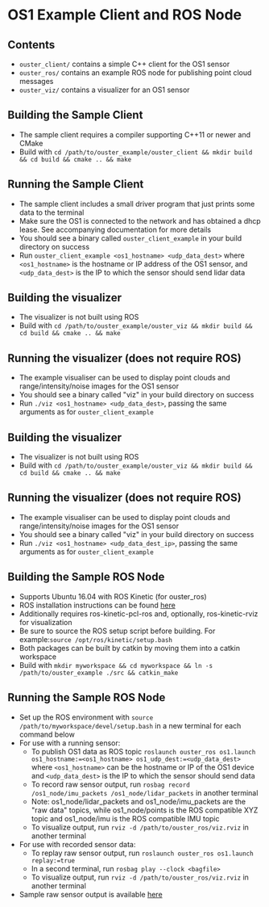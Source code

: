 # OS1 Example Client and ROS Node

## Contents
* `ouster_client/` contains a simple C++ client for the OS1 sensor
* `ouster_ros/` contains an example ROS node for publishing point cloud messages
* `ouster_viz/` contains a  visualizer for an OS1 sensor

## Building the Sample Client
* The sample client requires a compiler supporting C++11 or newer and CMake
* Build with `cd /path/to/ouster_example/ouster_client && mkdir build && cd build && cmake .. && make`

## Running the Sample Client
* The sample client includes a small driver program that just prints some data to the terminal
* Make sure the OS1 is connected to the network and has obtained a dhcp lease. See accompanying documentation for more details
* You should see a binary called `ouster_client_example` in your build directory on success
* Run `ouster_client_example <os1_hostname> <udp_data_dest>` where `<os1_hostname>` is the hostname or IP address of the OS1 sensor, and `<udp_data_dest>` is the IP to which the sensor should send lidar data

## Building the visualizer
* The visualizer is not built using ROS
* Build with `cd /path/to/ouster_example/ouster_viz && mkdir build && cd build && cmake .. && make`

## Running the visualizer (does not require ROS)
* The example visualiser can be used to display point clouds and range/intensity/noise images for the OS1 sensor
* You should see a binary called "viz" in your build directory on success
* Run `./viz <os1_hostname> <udp_data_dest>`, passing the same arguments as for `ouster_client_example`

## Building the visualizer
* The visualizer is not built using ROS
* Build with `cd /path/to/ouster_example/ouster_viz && mkdir build && cd build && cmake .. && make`

## Running the visualizer (does not require ROS)
* The example visualiser can be used to display point clouds and range/intensity/noise images for the OS1 sensor
* You should see a binary called "viz" in your build directory on success
* Run `./viz <os1_hostname> <udp_data_dest_ip>`, passing the same arguments as for `ouster_client_example`

## Building the Sample ROS Node
* Supports Ubuntu 16.04 with ROS Kinetic (for ouster_ros)
* ROS installation instructions can be found [here](http://wiki.ros.org/kinetic/Installation/Ubuntu)
* Additionally requires ros-kinetic-pcl-ros and, optionally, ros-kinetic-rviz for visualization
* Be sure to source the ROS setup script before building. For example:`source /opt/ros/kinetic/setup.bash`
* Both packages can be built by catkin by moving them into a catkin workspace
* Build with `mkdir myworkspace && cd myworkspace && ln -s /path/to/ouster_example ./src && catkin_make`

## Running the Sample ROS Node
* Set up the ROS environment with `source /path/to/myworkspace/devel/setup.bash` in a new terminal for each command below
* For use with a running sensor:
  - To publish OS1 data as ROS topic `roslaunch ouster_ros os1.launch os1_hostname:=<os1_hostname> os1_udp_dest:=<udp_data_dest>` where `<os1_hostname>` can be the hostname or IP of the OS1 device and `<udp_data_dest>` is the IP to which the sensor should send data
  - To record raw sensor output, run `rosbag record /os1_node/imu_packets /os1_node/lidar_packets` in another terminal
  - Note: os1_node/lidar_packets and os1_node/imu_packets are the "raw data" topics, while os1_node/points is the ROS compatible XYZ topic and os1_node/imu is the ROS compatible IMU topic
  - To visualize output, run `rviz -d /path/to/ouster_ros/viz.rviz` in another terminal
* For use with recorded sensor data:
  - To replay raw sensor output, run `roslaunch ouster_ros os1.launch replay:=true`
  - In a second terminal, run `rosbag play --clock <bagfile>`
  - To visualize output, run `rviz -d /path/to/ouster_ros/viz.rviz` in another terminal
* Sample raw sensor output is available [here](https://data.ouster.io/sample-data-2018-08-29)
